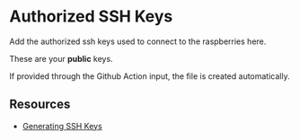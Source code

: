 # Authorized SSH Keys

Add the authorized ssh keys used to connect to the raspberries here.

These are your **public** keys.

If provided through the Github Action input, the file is created automatically.

## Resources

- [Generating SSH Keys](https://docs.github.com/en/authentication/connecting-to-github-with-ssh/generating-a-new-ssh-key-and-adding-it-to-the-ssh-agent)
